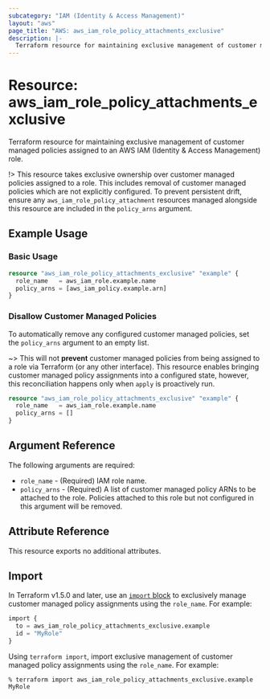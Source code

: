 ```yaml
---
subcategory: "IAM (Identity & Access Management)"
layout: "aws"
page_title: "AWS: aws_iam_role_policy_attachments_exclusive"
description: |-
  Terraform resource for maintaining exclusive management of customer managed policies assigned to an AWS IAM (Identity & Access Management) role.
---
```

# Resource: aws_iam_role_policy_attachments_exclusive

Terraform resource for maintaining exclusive management of customer managed policies assigned to an AWS IAM (Identity & Access Management) role.

!> This resource takes exclusive ownership over customer managed policies assigned to a role. This includes removal of customer managed policies which are not explicitly configured. To prevent persistent drift, ensure any `aws_iam_role_policy_attachment` resources managed alongside this resource are included in the `policy_arns` argument.

## Example Usage

### Basic Usage

```terraform
resource "aws_iam_role_policy_attachments_exclusive" "example" {
  role_name   = aws_iam_role.example.name
  policy_arns = [aws_iam_policy.example.arn]
}
```

### Disallow Customer Managed Policies

To automatically remove any configured customer managed policies, set the `policy_arns` argument to an empty list.

~> This will not __prevent__ customer managed policies from being assigned to a role via Terraform (or any other interface). This resource enables bringing customer managed policy assignments into a configured state, however, this reconciliation happens only when `apply` is proactively run.

```terraform
resource "aws_iam_role_policy_attachments_exclusive" "example" {
  role_name   = aws_iam_role.example.name
  policy_arns = []
}
```

## Argument Reference

The following arguments are required:

* `role_name` - (Required) IAM role name.
* `policy_arns` - (Required) A list of customer managed policy ARNs to be attached to the role. Policies attached to this role but not configured in this argument will be removed.

## Attribute Reference

This resource exports no additional attributes.

## Import

In Terraform v1.5.0 and later, use an [`import` block](https://developer.hashicorp.com/terraform/language/import) to exclusively manage customer managed policy assignments using the `role_name`. For example:

```terraform
import {
  to = aws_iam_role_policy_attachments_exclusive.example
  id = "MyRole"
}
```

Using `terraform import`, import exclusive management of customer managed policy assignments using the `role_name`. For example:

```console
% terraform import aws_iam_role_policy_attachments_exclusive.example MyRole
```
